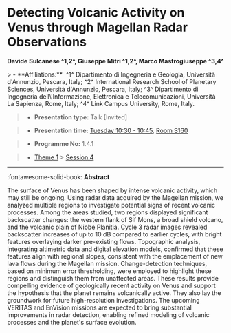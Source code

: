 # Detecting Volcanic Activity on Venus through Magellan Radar Observations

**Davide Sulcanese ^1,2^, Giuseppe Mitri ^1,2^, Marco Mastrogiuseppe ^3,4^**

<!-- more -->> - **Affiliations:**  ^1^ Dipartimento di Ingegneria e Geologia, Università d'Annunzio, Pescara, Italy; ^2^ International Research School of Planetary Sciences, Università d'Annunzio, Pescara, Italy; ^3^ Dipartimento di Ingegneria dell\'Informazione, Elettronica e Telecomunicazioni, Università La Sapienza, Rome, Italy; ^4^ Link Campus University, Rome, Italy. 

> - **Presentation type:** Talk [Invited]

> - **Presentation time:** [Tuesday 10:30 - 10:45](../sessions_comparison.md#__tabbed_2_2), [Room S160](../maps_venue.md#__tabbed_1_2)

> - **Programme No:** 1.4.1

> - [Theme 1](../theme1.md) > [Session 4](../sessions/session-1-4.md)

--- 

:fontawesome-solid-book: **Abstract**

The surface of Venus has been shaped by intense volcanic activity, which may still be ongoing. Using radar data acquired by the Magellan mission, we analyzed multiple regions to investigate potential signs of recent volcanic processes. Among the areas studied, two regions displayed significant backscatter changes: the western flank of Sif Mons, a broad shield volcano, and the volcanic plain of Niobe Planitia. Cycle 3 radar images revealed backscatter increases of up to 10 dB compared to earlier cycles, with bright features overlaying darker pre-existing flows.
Topographic analysis, integrating altimetric data and digital elevation models, confirmed that these features align with regional slopes, consistent with the emplacement of new lava flows during the Magellan mission. Change-detection techniques, based on minimum error thresholding, were employed to highlight these regions and distinguish them from unaffected areas.
These results provide compelling evidence of geologically recent activity on Venus and support the hypothesis that the planet remains volcanically active. They also lay the groundwork for future high-resolution investigations. The upcoming VERITAS and EnVision missions are expected to bring substantial improvements in radar detection, enabling refined modeling of volcanic processes and the planet's surface evolution.

